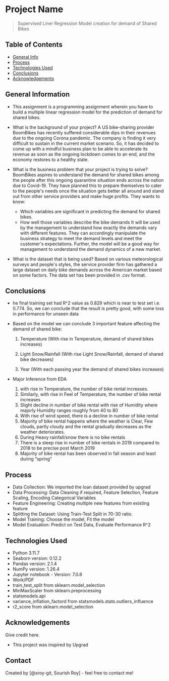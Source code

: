 # Project Name
> Supervised Liner Regression Model creation for demand of Shared Bikes


## Table of Contents
* [General Info](#general-information)
* [Process](#Process-information)
* [Technologies Used](#technologies-used)
* [Conclusions](#conclusions)
* [Acknowledgements](#acknowledgements)

<!-- You can include any other section that is pertinent to your problem -->

## General Information
- This assignment is a programming assignment wherein you have to build a multiple linear regression model for the prediction of demand for shared bikes.

- What is the background of your project?
	A US bike-sharing provider BoomBikes has recently suffered considerable dips in their revenues due to the ongoing Corona pandemic. The company is finding it very difficult to sustain in the current market scenario. So, it has decided to come up with a mindful business plan to be able to accelerate its revenue as soon as the ongoing lockdown comes to an end, and the economy restores to a healthy state. 

- What is the business problem that your project is trying to solve?
	BoomBikes aspires to understand the demand for shared bikes among the people after this ongoing quarantine situation ends across the nation due to Covid-19. They have planned this to prepare themselves to cater to the people's needs once the situation gets better all around and stand out from other service providers and make huge profits.
	They wants to know:
	- Which variables are significant in predicting the demand for shared bikes.
	- How well those variables describe the bike demands
It will be used by the management to understand how exactly the demands vary with different features. They can accordingly manipulate the business strategy to meet the demand levels and meet the customer's expectations. Further, the model will be a good way for management to understand the demand dynamics of a new market. 

- What is the dataset that is being used?
	Based on various meteorological surveys and people's styles, the service provider firm has gathered a large dataset on daily bike demands across the American market based on some factors. The data set has been provided in .csv format.



## Conclusions
- he final training set had R^2 value as 0.829 which is near to test set i.e. 0.774. So, we can conclude that the result is pretty good, with some loss in performance for unseen data

- Based on the model we can conclude 3 important feature affecting the demand of shared bike:
	1. Temperature (With rise in Temperature, demand of shared bikes increases)
	2. Light Snow/Rainfall (With rise Light Snow/Rainfall, demand of shared bike decreases)
	
	3. Year (With each passing year the demand of shared bikes increases)

- Major Inference from EDA
	1. with rise in Temperature, the number of bike rental increases.
	2. Similarly, with rise in Feel of Temperature, the number of bike rental increases
	3. Slight decline in number of bike rental with rise of Humidity where majorly Humidity ranges roughly from 40 to 80
	4. With rise of wind speed, there is a decline in number of bike rental
	5. Majority of bike rental happens where the weather is Clear, Few clouds, partly cloudy and the rental gradually decreases as the weather deteriorates.
	6. During Heavy rainfall/snow there is no bike rentals
	7. There is a steep rise in number of bike rentals in 2019 compared to 2018 to be precise post March 2019
	8. Majority of bike rental has been observed in fall season and least during “spring”


## Process
- Data Collection: We imported the loan dataset provided by upgrad
- Data Processing: Data Cleaning if required, Feature Selection, Feature Scaling, Encoding Categorical Variables
- Feature Engineering: Creating multiple new features from existing feature
- Splitting the Dataset: Using Train-Test Split in 70-30 ratio.
- Model Training: Choose the model, Fit the model
- Model Evaluation: Predict on Test Data, Evaluate Performance R^2

## Technologies Used
- Python 3.11.7
- Seaborn version: 0.12.2
- Pandas version: 2.1.4
- NumPy version: 1.26.4
- Jupyter notebook - Version: 7.0.8
- Work/PDF
- train_test_split from sklearn.model_selection
- MinMaxScaler from sklearn.preprocessing
- statsmodels.api
- variance_inflation_factord from statsmodels.stats.outliers_influence
- r2_score from sklearn.model_selection 

## Acknowledgements
Give credit here.
- This project was inspired by Upgrad

## Contact
Created by [@sroy-git, Sourish Roy] - feel free to contact me!
